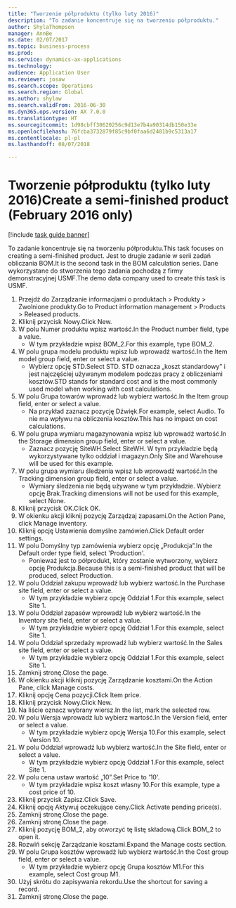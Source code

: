 ```yaml
--- 
title: "Tworzenie półproduktu (tylko luty 2016)"
description: "To zadanie koncentruje się na tworzeniu półproduktu."
author: ShylaThompson
manager: AnnBe
ms.date: 02/07/2017
ms.topic: business-process
ms.prod: 
ms.service: dynamics-ax-applications
ms.technology: 
audience: Application User
ms.reviewer: josaw
ms.search.scope: Operations
ms.search.region: Global
ms.author: shylaw
ms.search.validFrom: 2016-06-30
ms.dyn365.ops.version: AX 7.0.0
ms.translationtype: HT
ms.sourcegitcommit: 1d98cbff30620256c9d13e7b4a90314db150e33e
ms.openlocfilehash: 76fcba3732879f85c9bf0faa6d2481b9c5313a17
ms.contentlocale: pl-pl
ms.lasthandoff: 08/07/2018

---
```

# <a name="create-a-semi-finished-product-february-2016-only"></a><span data-ttu-id="a2b5a-103">Tworzenie półproduktu (tylko luty 2016)</span><span class="sxs-lookup"><span data-stu-id="a2b5a-103">Create a semi-finished product (February 2016 only)</span></span>

[!include [task guide banner](../../includes/task-guide-banner.md)]

<span data-ttu-id="a2b5a-104">To zadanie koncentruje się na tworzeniu półproduktu.</span><span class="sxs-lookup"><span data-stu-id="a2b5a-104">This task focuses on creating a semi-finished product.</span></span> <span data-ttu-id="a2b5a-105">Jest to drugie zadanie w serii zadań obliczania BOM.</span><span class="sxs-lookup"><span data-stu-id="a2b5a-105">It is the second task in the BOM calculation series.</span></span> <span data-ttu-id="a2b5a-106">Dane wykorzystane do stworzenia tego zadania pochodzą z firmy demonstracyjnej USMF.</span><span class="sxs-lookup"><span data-stu-id="a2b5a-106">The demo data company used to create this task is USMF.</span></span>

1. <span data-ttu-id="a2b5a-107">Przejdź do Zarządzanie informacjami o produktach > Produkty > Zwolnione produkty.</span><span class="sxs-lookup"><span data-stu-id="a2b5a-107">Go to Product information management > Products > Released products.</span></span>
2. <span data-ttu-id="a2b5a-108">Kliknij przycisk Nowy.</span><span class="sxs-lookup"><span data-stu-id="a2b5a-108">Click New.</span></span>
3. <span data-ttu-id="a2b5a-109">W polu Numer produktu wpisz wartość.</span><span class="sxs-lookup"><span data-stu-id="a2b5a-109">In the Product number field, type a value.</span></span>
    * <span data-ttu-id="a2b5a-110">W tym przykładzie wpisz BOM_2.</span><span class="sxs-lookup"><span data-stu-id="a2b5a-110">For this example, type BOM_2.</span></span>  
4. <span data-ttu-id="a2b5a-111">W polu grupa modelu produktu wpisz lub wprowadź wartość.</span><span class="sxs-lookup"><span data-stu-id="a2b5a-111">In the Item model group field, enter or select a value.</span></span>
    * <span data-ttu-id="a2b5a-112">Wybierz opcję STD.</span><span class="sxs-lookup"><span data-stu-id="a2b5a-112">Select STD.</span></span> <span data-ttu-id="a2b5a-113">STD oznacza „koszt standardowy” i jest najczęściej używanym modelem podczas pracy z obliczeniami kosztów.</span><span class="sxs-lookup"><span data-stu-id="a2b5a-113">STD stands for standard cost and is the most commonly used model when working with cost calculations.</span></span>  
5. <span data-ttu-id="a2b5a-114">W polu Grupa towarów wprowadź lub wybierz wartość.</span><span class="sxs-lookup"><span data-stu-id="a2b5a-114">In the Item group field, enter or select a value.</span></span>
    * <span data-ttu-id="a2b5a-115">Na przykład zaznacz pozycję Dźwięk.</span><span class="sxs-lookup"><span data-stu-id="a2b5a-115">For example, select Audio.</span></span> <span data-ttu-id="a2b5a-116">To nie ma wpływu na obliczenia kosztów.</span><span class="sxs-lookup"><span data-stu-id="a2b5a-116">This has no impact on cost calculations.</span></span>  
6. <span data-ttu-id="a2b5a-117">W polu grupa wymiaru magazynowania wpisz lub wprowadź wartość.</span><span class="sxs-lookup"><span data-stu-id="a2b5a-117">In the Storage dimension group field, enter or select a value.</span></span>
    * <span data-ttu-id="a2b5a-118">Zaznacz pozycję SiteWH.</span><span class="sxs-lookup"><span data-stu-id="a2b5a-118">Select SiteWH.</span></span> <span data-ttu-id="a2b5a-119">W tym przykładzie będą wykorzystywane tylko oddział i magazyn.</span><span class="sxs-lookup"><span data-stu-id="a2b5a-119">Only Site and Warehouse will be used for this example.</span></span>  
7. <span data-ttu-id="a2b5a-120">W polu grupa wymiaru śledzenia wpisz lub wprowadź wartość.</span><span class="sxs-lookup"><span data-stu-id="a2b5a-120">In the Tracking dimension group field, enter or select a value.</span></span>
    * <span data-ttu-id="a2b5a-121">Wymiary śledzenia nie będą używane w tym przykładzie. Wybierz opcję Brak.</span><span class="sxs-lookup"><span data-stu-id="a2b5a-121">Tracking dimensions will not be used for this example, select None.</span></span>  
8. <span data-ttu-id="a2b5a-122">Kliknij przycisk OK.</span><span class="sxs-lookup"><span data-stu-id="a2b5a-122">Click OK.</span></span>
9. <span data-ttu-id="a2b5a-123">W okienku akcji kliknij pozycję Zarządzaj zapasami.</span><span class="sxs-lookup"><span data-stu-id="a2b5a-123">On the Action Pane, click Manage inventory.</span></span>
10. <span data-ttu-id="a2b5a-124">Kliknij opcję Ustawienia domyślne zamówień.</span><span class="sxs-lookup"><span data-stu-id="a2b5a-124">Click Default order settings.</span></span>
11. <span data-ttu-id="a2b5a-125">W polu Domyślny typ zamówienia wybierz opcję „Produkcja”.</span><span class="sxs-lookup"><span data-stu-id="a2b5a-125">In the Default order type field, select 'Production'.</span></span>
    * <span data-ttu-id="a2b5a-126">Ponieważ jest to półprodukt, który zostanie wytworzony, wybierz opcję Produkcja.</span><span class="sxs-lookup"><span data-stu-id="a2b5a-126">Because this is a semi-finished product that will be produced, select Production.</span></span>  
12. <span data-ttu-id="a2b5a-127">W polu Oddział zakupu wprowadź lub wybierz wartość.</span><span class="sxs-lookup"><span data-stu-id="a2b5a-127">In the Purchase site field, enter or select a value.</span></span>
    * <span data-ttu-id="a2b5a-128">W tym przykładzie wybierz opcję Oddział 1.</span><span class="sxs-lookup"><span data-stu-id="a2b5a-128">For this example, select Site 1.</span></span>  
13. <span data-ttu-id="a2b5a-129">W polu Oddział zapasów wprowadź lub wybierz wartość.</span><span class="sxs-lookup"><span data-stu-id="a2b5a-129">In the Inventory site field, enter or select a value.</span></span>
    * <span data-ttu-id="a2b5a-130">W tym przykładzie wybierz opcję Oddział 1.</span><span class="sxs-lookup"><span data-stu-id="a2b5a-130">For this example, select Site 1.</span></span>  
14. <span data-ttu-id="a2b5a-131">W polu Oddział sprzedaży wprowadź lub wybierz wartość.</span><span class="sxs-lookup"><span data-stu-id="a2b5a-131">In the Sales site field, enter or select a value.</span></span>
    * <span data-ttu-id="a2b5a-132">W tym przykładzie wybierz opcję Oddział 1.</span><span class="sxs-lookup"><span data-stu-id="a2b5a-132">For this example, select Site 1.</span></span>  
15. <span data-ttu-id="a2b5a-133">Zamknij stronę.</span><span class="sxs-lookup"><span data-stu-id="a2b5a-133">Close the page.</span></span>
16. <span data-ttu-id="a2b5a-134">W okienku akcji kliknij pozycję Zarządzanie kosztami.</span><span class="sxs-lookup"><span data-stu-id="a2b5a-134">On the Action Pane, click Manage costs.</span></span>
17. <span data-ttu-id="a2b5a-135">Kliknij opcję Cena pozycji.</span><span class="sxs-lookup"><span data-stu-id="a2b5a-135">Click Item price.</span></span>
18. <span data-ttu-id="a2b5a-136">Kliknij przycisk Nowy.</span><span class="sxs-lookup"><span data-stu-id="a2b5a-136">Click New.</span></span>
19. <span data-ttu-id="a2b5a-137">Na liście oznacz wybrany wiersz.</span><span class="sxs-lookup"><span data-stu-id="a2b5a-137">In the list, mark the selected row.</span></span>
20. <span data-ttu-id="a2b5a-138">W polu Wersja wprowadź lub wybierz wartość.</span><span class="sxs-lookup"><span data-stu-id="a2b5a-138">In the Version field, enter or select a value.</span></span>
    * <span data-ttu-id="a2b5a-139">W tym przykładzie wybierz opcję Wersja 10.</span><span class="sxs-lookup"><span data-stu-id="a2b5a-139">For this example, select Version 10.</span></span>  
21. <span data-ttu-id="a2b5a-140">W polu Oddział wprowadź lub wybierz wartość.</span><span class="sxs-lookup"><span data-stu-id="a2b5a-140">In the Site field, enter or select a value.</span></span>
    * <span data-ttu-id="a2b5a-141">W tym przykładzie wybierz opcję Oddział 1.</span><span class="sxs-lookup"><span data-stu-id="a2b5a-141">For this example, select Site 1.</span></span>  
22. <span data-ttu-id="a2b5a-142">W polu cena ustaw wartość „10”.</span><span class="sxs-lookup"><span data-stu-id="a2b5a-142">Set Price to '10'.</span></span>
    * <span data-ttu-id="a2b5a-143">W tym przykładzie wpisz koszt własny 10.</span><span class="sxs-lookup"><span data-stu-id="a2b5a-143">For this example, type a cost price of 10.</span></span>  
23. <span data-ttu-id="a2b5a-144">Kliknij przycisk Zapisz.</span><span class="sxs-lookup"><span data-stu-id="a2b5a-144">Click Save.</span></span>
24. <span data-ttu-id="a2b5a-145">Kliknij opcję Aktywuj oczekujące ceny.</span><span class="sxs-lookup"><span data-stu-id="a2b5a-145">Click Activate pending price(s).</span></span>
25. <span data-ttu-id="a2b5a-146">Zamknij stronę.</span><span class="sxs-lookup"><span data-stu-id="a2b5a-146">Close the page.</span></span>
26. <span data-ttu-id="a2b5a-147">Zamknij stronę.</span><span class="sxs-lookup"><span data-stu-id="a2b5a-147">Close the page.</span></span>
27. <span data-ttu-id="a2b5a-148">Kliknij pozycję BOM_2, aby otworzyć tę listę składową.</span><span class="sxs-lookup"><span data-stu-id="a2b5a-148">Click BOM_2 to open it.</span></span>
28. <span data-ttu-id="a2b5a-149">Rozwiń sekcję Zarządzanie kosztami.</span><span class="sxs-lookup"><span data-stu-id="a2b5a-149">Expand the Manage costs section.</span></span>
29. <span data-ttu-id="a2b5a-150">W polu Grupa kosztów wprowadź lub wybierz wartość.</span><span class="sxs-lookup"><span data-stu-id="a2b5a-150">In the Cost group field, enter or select a value.</span></span>
    * <span data-ttu-id="a2b5a-151">W tym przykładzie wybierz opcję Grupa kosztów M1.</span><span class="sxs-lookup"><span data-stu-id="a2b5a-151">For this example, select Cost group M1.</span></span>  
30. <span data-ttu-id="a2b5a-152">Użyj skrótu do zapisywania rekordu.</span><span class="sxs-lookup"><span data-stu-id="a2b5a-152">Use the shortcut for saving a record.</span></span>
31. <span data-ttu-id="a2b5a-153">Zamknij stronę.</span><span class="sxs-lookup"><span data-stu-id="a2b5a-153">Close the page.</span></span>


